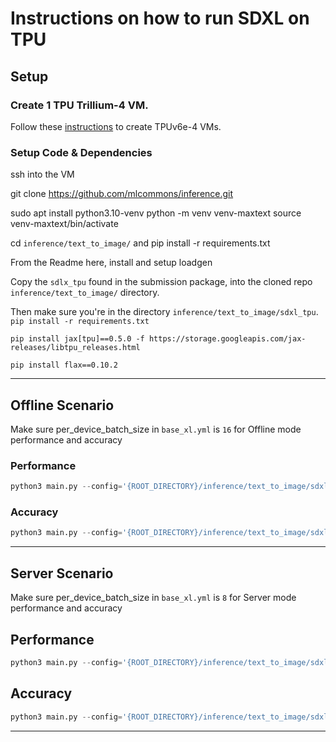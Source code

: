 # Instructions on how to run SDXL on TPU


## Setup
### Create 1 TPU Trillium-4 VM.
Follow these [instructions](https://cloud.google.com/tpu/docs/v6e-intro#provision-queued-resource) to create TPUv6e-4 VMs.

### Setup Code & Dependencies
ssh into the VM

git clone https://github.com/mlcommons/inference.git

sudo apt install python3.10-venv
python -m venv venv-maxtext
source venv-maxtext/bin/activate

cd `inference/text_to_image/` and pip install -r requirements.txt

From the Readme here, install and setup loadgen

Copy the `sdlx_tpu` found in the submission package, into the cloned repo `inference/text_to_image/` directory.

Then make sure you're in the directory  `inference/text_to_image/sdxl_tpu`.
`pip install -r requirements.txt`

`pip install jax[tpu]==0.5.0 -f https://storage.googleapis.com/jax-releases/libtpu_releases.html`

`pip install flax==0.10.2`

-------

## Offline Scenario 

Make sure per_device_batch_size in `base_xl.yml` is `16` for Offline mode performance and accuracy

### Performance

```python
python3 main.py --config='{ROOT_DIRECTORY}/inference/text_to_image/sdxl_tpu/configs/base_xl.yml' --latents=<'absolute path to numpy latents file'> --threads=80 --scenario=Offline --threshold-time=8 --threshold-queue-length=64 --max-batchsize=64 --output={OUTPUT_PATH} 

```


### Accuracy
```python
python3 main.py --config='{ROOT_DIRECTORY}/inference/text_to_image/sdxl_tpu/configs/base_xl.yml' --latents=<'absolute path to numpy latents file'> --threads=80 --scenario=Offline --threshold-time=8 --threshold-queue-length=64 --max-batchsize=64 --output={OUTPUT_PATH} --accuracy
```



-----

## Server Scenario 

Make sure per_device_batch_size in `base_xl.yml` is `8` for Server mode performance and accuracy


## Performance
```python
python3 main.py --config='{ROOT_DIRECTORY}/inference/text_to_image/sdxl_tpu/configs/base_xl.yml' --latents=<'absolute path to numpy latents file'> --threads=80 --scenario=Server --threshold-time=10 --threshold-queue-length=32 --max-batchsize=32 --output={OUTPUT_PATH}

```


## Accuracy 
```python
python3 main.py --config='{ROOT_DIRECTORY}/inference/text_to_image/sdxl_tpu/configs/base_xl.yml' --latents=<'absolute path to numpy latents file'> --threads=80 --scenario=Server --threshold-time=10 --threshold-queue-length=32 --max-batchsize=32 --output={OUTPUT_PATH} --accuracy

```


----




